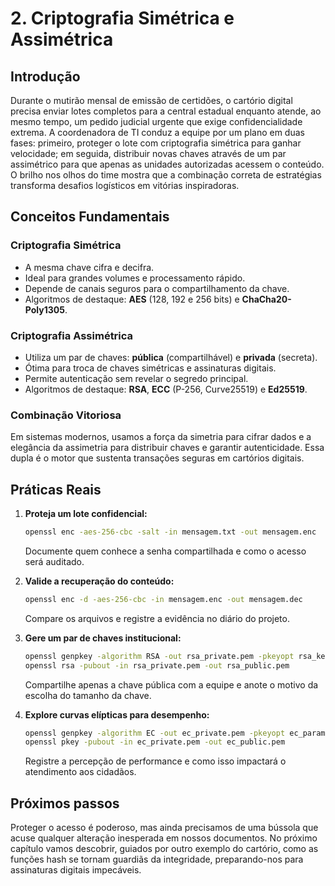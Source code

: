 # 2. Criptografia Simétrica e Assimétrica

## Introdução

Durante o mutirão mensal de emissão de certidões, o cartório digital precisa enviar lotes completos para a central estadual enquanto atende, ao mesmo tempo, um pedido judicial urgente que exige confidencialidade extrema. A coordenadora de TI conduz a equipe por um plano em duas fases: primeiro, proteger o lote com criptografia simétrica para ganhar velocidade; em seguida, distribuir novas chaves através de um par assimétrico para que apenas as unidades autorizadas acessem o conteúdo. O brilho nos olhos do time mostra que a combinação correta de estratégias transforma desafios logísticos em vitórias inspiradoras.

## Conceitos Fundamentais

### Criptografia Simétrica

- A mesma chave cifra e decifra.
- Ideal para grandes volumes e processamento rápido.
- Depende de canais seguros para o compartilhamento da chave.
- Algoritmos de destaque: **AES** (128, 192 e 256 bits) e **ChaCha20-Poly1305**.

### Criptografia Assimétrica

- Utiliza um par de chaves: **pública** (compartilhável) e **privada** (secreta).
- Ótima para troca de chaves simétricas e assinaturas digitais.
- Permite autenticação sem revelar o segredo principal.
- Algoritmos de destaque: **RSA**, **ECC** (P-256, Curve25519) e **Ed25519**.

### Combinação Vitoriosa

Em sistemas modernos, usamos a força da simetria para cifrar dados e a elegância da assimetria para distribuir chaves e garantir autenticidade. Essa dupla é o motor que sustenta transações seguras em cartórios digitais.

## Práticas Reais

1. **Proteja um lote confidencial:**
   ```bash
   openssl enc -aes-256-cbc -salt -in mensagem.txt -out mensagem.enc
   ```
   Documente quem conhece a senha compartilhada e como o acesso será auditado.

2. **Valide a recuperação do conteúdo:**
   ```bash
   openssl enc -d -aes-256-cbc -in mensagem.enc -out mensagem.dec
   ```
   Compare os arquivos e registre a evidência no diário do projeto.

3. **Gere um par de chaves institucional:**
   ```bash
   openssl genpkey -algorithm RSA -out rsa_private.pem -pkeyopt rsa_keygen_bits:2048
   openssl rsa -pubout -in rsa_private.pem -out rsa_public.pem
   ```
   Compartilhe apenas a chave pública com a equipe e anote o motivo da escolha do tamanho da chave.

4. **Explore curvas elípticas para desempenho:**
   ```bash
   openssl genpkey -algorithm EC -out ec_private.pem -pkeyopt ec_paramgen_curve:P-256
   openssl pkey -pubout -in ec_private.pem -out ec_public.pem
   ```
   Registre a percepção de performance e como isso impactará o atendimento aos cidadãos.

## Próximos passos

Proteger o acesso é poderoso, mas ainda precisamos de uma bússola que acuse qualquer alteração inesperada em nossos documentos. No próximo capítulo vamos descobrir, guiados por outro exemplo do cartório, como as funções hash se tornam guardiãs da integridade, preparando-nos para assinaturas digitais impecáveis.
